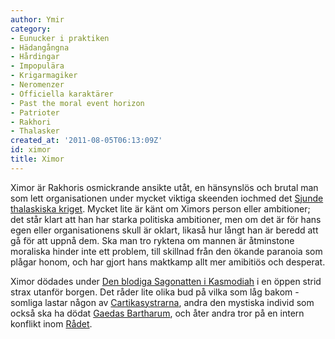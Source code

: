 ```yaml
---
author: Ymir
category:
- Eunucker i praktiken
- Hädangångna
- Hårdingar
- Impopulära
- Krigarmagiker
- Neromenzer
- Officiella karaktärer
- Past the moral event horizon
- Patrioter
- Rakhori
- Thalasker
created_at: '2011-08-05T06:13:09Z'
id: ximor
title: Ximor
---
```

Ximor är Rakhoris osmickrande ansikte utåt, en hänsynslös och brutal man som lett organisationen under mycket viktiga skeenden iochmed det [Sjunde thalaskiska kriget]. Mycket lite är känt om Ximors person eller ambitioner; det står klart att han har starka politiska ambitioner, men om det är för hans egen eller organisationens skull är oklart, likaså hur långt han är beredd att gå för att uppnå dem. Ska man tro ryktena om mannen är åtminstone moraliska hinder inte ett problem, till skillnad från den ökande paranoia som plågar honom, och har gjort hans maktkamp allt mer amibitiös och desperat.

Ximor dödades under [Den blodiga Sagonatten i Kasmodiah] i en öppen strid strax utanför borgen. Det råder lite olika bud på vilka som låg bakom - somliga lastar någon av [Cartikasystrarna], andra den mystiska individ som också ska ha dödat [Gaedas Bartharum], och åter andra tror på en intern konflikt inom [Rådet].

  [Sjunde thalaskiska kriget]: Sjunde_thalaskiska_kriget
  [Den blodiga Sagonatten i Kasmodiah]: Den_blodiga_Sagonatten_i_Kasmodiah
  [Cartikasystrarna]: Cartikasystrarna
  [Gaedas Bartharum]: Gaedas_Bartharum
  [Rådet]: Rådet